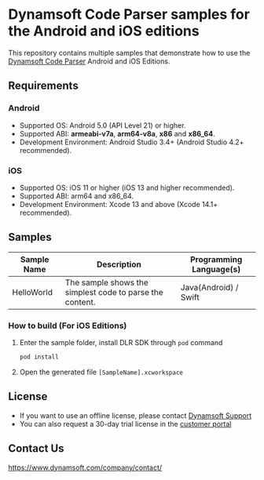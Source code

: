 # Dynamsoft Code Parser samples for the Android and iOS editions

This repository contains multiple samples that demonstrate how to use the [Dynamsoft Code Parser](https://www.dynamsoft.com/code-parser/docs/core/introduction/) Android and iOS Editions.

## Requirements

### Android

- Supported OS: Android 5.0 (API Level 21) or higher.
- Supported ABI: **armeabi-v7a**, **arm64-v8a**, **x86** and **x86_64**.
- Development Environment: Android Studio 3.4+ (Android Studio 4.2+ recommended).

### iOS

- Supported OS: iOS 11 or higher (iOS 13 and higher recommended).
- Supported ABI: arm64 and x86_64.
- Development Environment: Xcode 13 and above (Xcode 14.1+ recommended).

## Samples

| Sample Name | Description | Programming Language(s) |
| ----------- | ----------- | ----------------------- |
| HelloWorld | The sample shows the simplest code to parse the content. | Java(Android) / Swift |

### How to build (For iOS Editions)

1. Enter the sample folder, install DLR SDK through `pod` command

    ```bash
    pod install
    ```

2. Open the generated file `[SampleName].xcworkspace`

## License

- If you want to use an offline license, please contact [Dynamsoft Support](https://www.dynamsoft.com/company/contact/)
- You can also request a 30-day trial license in the [customer portal](https://www.dynamsoft.com/customer/license/trialLicense?product=dcp&utm_source=github&package=ios)

## Contact Us

https://www.dynamsoft.com/company/contact/
